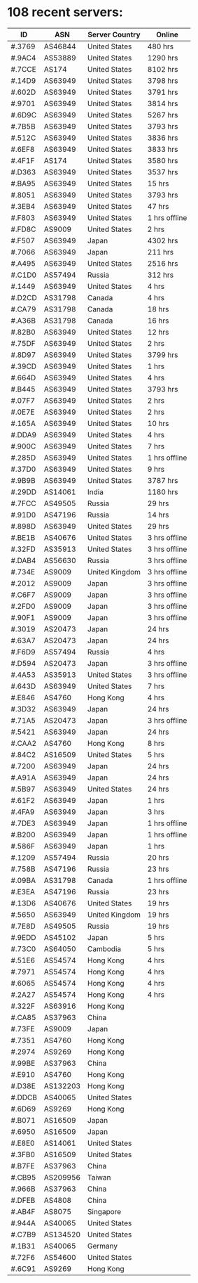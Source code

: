 # 108 recent servers:

| ID | ASN | Server Country | Online |
| ------ | ------ | ------ | ------ |
| #.3769 | AS46844 | United States | 480 hrs |
| #.9AC4 | AS53889 | United States | 1290 hrs |
| #.7CCE | AS174 | United States | 8102 hrs |
| #.14D9 | AS63949 | United States | 3798 hrs |
| #.602D | AS63949 | United States | 3791 hrs |
| #.9701 | AS63949 | United States | 3814 hrs |
| #.6D9C | AS63949 | United States | 5267 hrs |
| #.7B5B | AS63949 | United States | 3793 hrs |
| #.512C | AS63949 | United States | 3836 hrs |
| #.6EF8 | AS63949 | United States | 3833 hrs |
| #.4F1F | AS174 | United States | 3580 hrs |
| #.D363 | AS63949 | United States | 3537 hrs |
| #.BA95 | AS63949 | United States | 15 hrs |
| #.8051 | AS63949 | United States | 3793 hrs |
| #.3EB4 | AS63949 | United States | 47 hrs |
| #.F803 | AS63949 | United States | 1 hrs offline |
| #.FD8C | AS9009 | United States | 2 hrs |
| #.F507 | AS63949 | Japan | 4302 hrs |
| #.7066 | AS63949 | Japan | 211 hrs |
| #.A495 | AS63949 | United States | 2516 hrs |
| #.C1D0 | AS57494 | Russia | 312 hrs |
| #.1449 | AS63949 | United States | 4 hrs |
| #.D2CD | AS31798 | Canada | 4 hrs |
| #.CA79 | AS31798 | Canada | 18 hrs |
| #.A36B | AS31798 | Canada | 16 hrs |
| #.82B0 | AS63949 | United States | 12 hrs |
| #.75DF | AS63949 | United States | 2 hrs |
| #.8D97 | AS63949 | United States | 3799 hrs |
| #.39CD | AS63949 | United States | 1 hrs |
| #.664D | AS63949 | United States | 4 hrs |
| #.B445 | AS63949 | United States | 3793 hrs |
| #.07F7 | AS63949 | United States | 2 hrs |
| #.0E7E | AS63949 | United States | 2 hrs |
| #.165A | AS63949 | United States | 10 hrs |
| #.DDA9 | AS63949 | United States | 4 hrs |
| #.900C | AS63949 | United States | 7 hrs |
| #.285D | AS63949 | United States | 1 hrs offline |
| #.37D0 | AS63949 | United States | 9 hrs |
| #.9B9B | AS63949 | United States | 3787 hrs |
| #.29DD | AS14061 | India | 1180 hrs |
| #.7FCC | AS49505 | Russia | 29 hrs |
| #.91D0 | AS47196 | Russia | 14 hrs |
| #.898D | AS63949 | United States | 29 hrs |
| #.BE1B | AS40676 | United States | 3 hrs offline |
| #.32FD | AS35913 | United States | 3 hrs offline |
| #.DAB4 | AS56630 | Russia | 3 hrs offline |
| #.734E | AS9009 | United Kingdom | 3 hrs offline |
| #.2012 | AS9009 | Japan | 3 hrs offline |
| #.C6F7 | AS9009 | Japan | 3 hrs offline |
| #.2FD0 | AS9009 | Japan | 3 hrs offline |
| #.90F1 | AS9009 | Japan | 3 hrs offline |
| #.3019 | AS20473 | Japan | 24 hrs |
| #.63A7 | AS20473 | Japan | 24 hrs |
| #.F6D9 | AS57494 | Russia | 4 hrs |
| #.D594 | AS20473 | Japan | 3 hrs offline |
| #.4A53 | AS35913 | United States | 3 hrs offline |
| #.643D | AS63949 | United States | 7 hrs |
| #.E846 | AS4760 | Hong Kong | 4 hrs |
| #.3D32 | AS63949 | Japan | 24 hrs |
| #.71A5 | AS20473 | Japan | 3 hrs offline |
| #.5421 | AS63949 | Japan | 24 hrs |
| #.CAA2 | AS4760 | Hong Kong | 8 hrs |
| #.84C2 | AS16509 | United States | 5 hrs |
| #.7200 | AS63949 | Japan | 24 hrs |
| #.A91A | AS63949 | Japan | 24 hrs |
| #.5B97 | AS63949 | United States | 24 hrs |
| #.61F2 | AS63949 | Japan | 1 hrs |
| #.4FA9 | AS63949 | Japan | 3 hrs |
| #.7DE3 | AS63949 | Japan | 1 hrs offline |
| #.B200 | AS63949 | Japan | 1 hrs offline |
| #.586F | AS63949 | Japan | 1 hrs |
| #.1209 | AS57494 | Russia | 20 hrs |
| #.758B | AS47196 | Russia | 23 hrs |
| #.09BA | AS31798 | Canada | 1 hrs offline |
| #.E3EA | AS47196 | Russia | 23 hrs |
| #.13D6 | AS40676 | United States | 19 hrs |
| #.5650 | AS63949 | United Kingdom | 19 hrs |
| #.7E8D | AS49505 | Russia | 19 hrs |
| #.9EDD | AS45102 | Japan | 5 hrs |
| #.73C0 | AS64050 | Cambodia | 5 hrs |
| #.51E6 | AS54574 | Hong Kong | 4 hrs |
| #.7971 | AS54574 | Hong Kong | 4 hrs |
| #.6065 | AS54574 | Hong Kong | 4 hrs |
| #.2A27 | AS54574 | Hong Kong | 4 hrs |
| #.322F | AS63916 | Hong Kong | |
| #.CA85 | AS37963 | China | |
| #.73FE | AS9009 | Japan | |
| #.7351 | AS4760 | Hong Kong | |
| #.2974 | AS9269 | Hong Kong | |
| #.99BE | AS37963 | China | |
| #.E910 | AS4760 | Hong Kong | |
| #.D38E | AS132203 | Hong Kong | |
| #.DDCB | AS40065 | United States | |
| #.6D69 | AS9269 | Hong Kong | |
| #.B071 | AS16509 | Japan | |
| #.6950 | AS16509 | Japan | |
| #.E8E0 | AS14061 | United States | |
| #.3FB0 | AS16509 | United States | |
| #.B7FE | AS37963 | China | |
| #.CB95 | AS209956 | Taiwan | |
| #.966B | AS37963 | China | |
| #.DFEB | AS4808 | China | |
| #.AB4F | AS8075 | Singapore | |
| #.944A | AS40065 | United States | |
| #.C7B9 | AS134520 | United States | |
| #.1B31 | AS40065 | Germany | |
| #.72F6 | AS54600 | United States | |
| #.6C91 | AS9269 | Hong Kong | |

